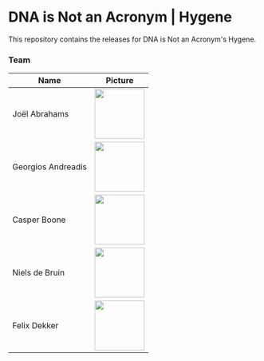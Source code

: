 # DNA is Not an Acronym | Hygene
This repository contains the releases for DNA is Not an Acronym's Hygene.

### Team
| Name               | Picture |
|--------------------|---------|
| Joël Abrahams      | <img src="https://scontent-ams3-1.xx.fbcdn.net/v/t1.0-9/1453262_4661677557548_4145955342984378850_n.jpg?oh=6f93338e5bb4fceee1c4d08831c0d28c&oe=59897D72" height="100" /> |
| Georgios Andreadis | <img src="https://avatars3.githubusercontent.com/u/5272244?v=3&s=460" height="100" /> |
| Casper Boone       | <img src="https://pbs.twimg.com/profile_images/860244689773092864/NpLUw-c_.jpg" height="100" /> |
| Niels de Bruin     | <img src="http://i.imgur.com/ED7Zc1j.png" height="100" /> |
| Felix Dekker       | <img src="http://i.imgur.com/jLduqqW.png" height="100" /> |
